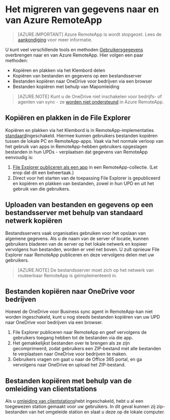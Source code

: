 
<properties
    pageTitle="Gegevens migreren van Azure RemoteApp | Microsoft Azure"
    description="Informatie over het migreren van uw gebruikersgegevens en naar Azure RemoteApp."
    services="remoteapp"
    documentationCenter=""
    authors="lizap"
    manager="mbaldwin" />

<tags
    ms.service="remoteapp"
    ms.workload="compute"
    ms.tgt_pltfrm="na"
    ms.devlang="na"
    ms.topic="article"
    ms.date="08/15/2016"
    ms.author="elizapo" />



# <a name="how-to-migrate-data-into-and-out-of-azure-remoteapp"></a>Het migreren van gegevens naar en van Azure RemoteApp

> [AZURE.IMPORTANT]
> Azure RemoteApp is wordt stopgezet. Lees de [aankondiging](https://go.microsoft.com/fwlink/?linkid=821148) voor meer informatie.

U kunt veel verschillende tools en methoden [Gebruikersgegevens](remoteapp-upd.md) overbrengen naar en van Azure RemoteApp. Hier volgen een paar methoden:

- Kopiëren en plakken via het Klembord delen
- Kopiëren van bestanden en gegevens op een bestandsserver
- Bestanden kopiëren naar OneDrive voor bedrijven via een browser
- Bestanden kopiëren met behulp van Mapomleiding

>[AZURE.NOTE] 
> Kunt u de OneDrive niet inschakelen voor bedrijfs- of agenten van sync - ze [worden niet ondersteund](remoteapp-onedrive.md) in Azure RemoteApp.

## <a name="use-copy-and-paste-in-file-explorer"></a>Kopiëren en plakken in de File Explorer

Kopiëren en plakken via het Klembord is in RemoteApp-implementaties [standaard](remoteapp-redirection.md)ingeschakeld. Hiermee kunnen gebruikers bestanden kopiëren tussen de lokale PC en RemoteApp-apps. Vaak via het normale verloop van het gebruik van apps in RemoteApp-hebben gebruikers opgeslagen bestanden in hun UPDs - verplaatsen dat gegevens van RemoteApp eenvoudig is:

1. [File Explorer publiceren als een app](remoteapp-publish.md) in een RemoteApp-collectie. (Let erop dat dit een beheertaak.)
2. Direct voor het starten van de toepassing File Explorer is gepubliceerd en kopiëren en plakken van bestanden, zowel in hun UPD en uit het gebruik van die gebruikers.

## <a name="upload-files-and-data-to-a-file-server-by-using-standard-network-file-copy"></a>Uploaden van bestanden en gegevens op een bestandsserver met behulp van standaard netwerk kopiëren

Bestandsservers vaak organisaties gebruiken voor het opslaan van algemene gegevens. Als u de naam van de server of locatie, kunnen gebruikers bladeren van de server op het lokale netwerk en kopieer vervolgens hun bestanden, worden er veel net boven. U zult opnieuw File Explorer naar RemoteApp publiceren en deze vervolgens delen met uw gebruikers.

>[AZURE.NOTE] 
> De bestandsserver moet zich op het netwerk van routeerbaar RemoteApp is geïmplementeerd in.

## <a name="copy-files-to-onedrive-for-business"></a>Bestanden kopiëren naar OneDrive voor bedrijven
Hoewel de OneDrive voor Business sync agent in RemoteApp-kan niet worden ingeschakeld, kunt u nog steeds bestanden kopiëren van uw UPD naar OneDrive voor bedrijven via een browser. 

1. File Explorer publiceren naar RemoteApp en geef vervolgens de gebruikers toegang hebben tot de bestanden via die app. 
2. Het gemakkelijkst bestanden over te brengen als ze zijn gecomprimeerd, zodat gebruikers een ZIP-bestand met alle bestanden te verplaatsen naar OneDrive voor bedrijven te maken.
3. Gebruikers vragen om gaat u naar de Office 365 portal, en ga vervolgens naar OneDrive en upload het ZIP-bestand.

## <a name="copy-files-by-using-drive-redirection"></a>Bestanden kopiëren met behulp van de omleiding van clientstations

Als u [omleiding van clientstations](remoteapp-redirection.md)hebt ingeschakeld, hebt u al een toegewezen station gemaakt voor uw gebruikers. In dit geval kunnen zij zip-bestanden van het omgeleide station en slaat u deze op de lokale computer.